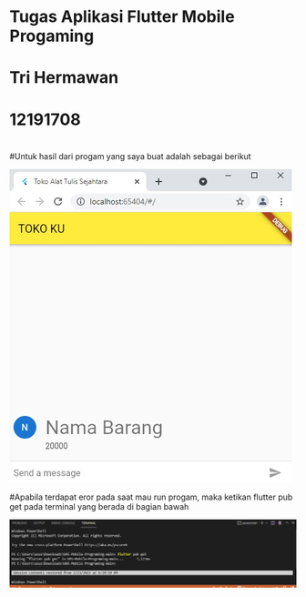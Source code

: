 # Tugas Aplikasi Flutter Mobile Progaming
# Tri Hermawan 
# 12191708
#
#Untuk hasil dari progam yang saya buat adalah sebagai berikut 

![](gambar.jpg)

#Apabila terdapat eror pada saat mau run progam, maka ketikan flutter pub get pada terminal yang berada di bagian bawah

![](prog.jpg)
